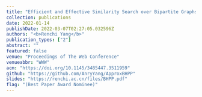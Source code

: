 ```yaml
---
title: "Efficient and Effective Similarity Search over Bipartite Graphs"
collection: publications
date: 2022-01-14
publishDate: 2022-03-07T02:27:05.032596Z
authors: "<b>Renchi Yang</b>"
publication_types: ["2"]
abstract: ""
featured: false
venue: "Proceedings of The Web Conference"
venueabbr: "WWW"
acm: "https://doi.org/10.1145/3485447.3511959"
github: "https://github.com/AnryYang/ApproxBHPP"
slides: "https://renchi.ac.cn/files/BHPP.pdf"
flag: "(Best Paper Award Nominee)"
---
```

